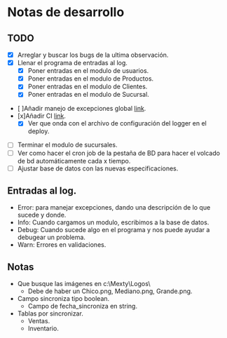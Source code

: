 ﻿# Notas de desarrollo

## TODO
- [x] Arreglar y buscar los bugs de la ultima observación.
- [x] Llenar el programa de entradas al log.
    - [x] Poner entradas en el modulo de usuarios.
    - [x] Poner entradas en el modulo de Productos.
    - [x] Poner entradas en el modulo de Clientes.
    - [x] Poner entradas en el modulo de Sucursal.
- [ ]Añadir manejo de excepciones global [link](https://wpf-tutorial.com/wpf-application/handling-exceptions/).
- [x]Añadir CI [link](https://www.youtube.com/watch?v=VIlDni8-iWM).
  - [x] Ver que onda con el archivo de configuración del logger en el deploy.
- [ ] Terminar el modulo de sucursales.
- [ ] Ver como hacer el cron job de la pestaña de BD para hacer el volcado de bd automáticamente cada x tiempo.
- [ ] Ajustar base de datos con las nuevas especificaciones.

## Entradas al log.
- Error: para manejar excepciones, dando una descripción de lo que sucede y donde.
- Info: Cuando cargamos un modulo, escribimos a la base de datos.
- Debug: Cuando sucede algo en el programa y nos puede ayudar a debugear un problema.
- Warn: Errores en validaciones.

## Notas
- Que busque las imágenes en c:\Mexty\Logos\
  - Debe de haber un Chico.png, Mediano.png, Grande.png.
- Campo sincroniza tipo boolean.
  - Campo de fecha_sincroniza en string.
- Tablas por sincronizar.
  - Ventas.
  - Inventario.
